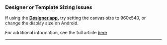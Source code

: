 ### Designer or Template Sizing Issues

If using the [**Designer app**](https://support.optisigns.com/hc/en-us/articles/4404151402899-How-to-use-OptiSigns-Template-Designer-app-to-make-your-Digital-Signs-in-minutes)**,** try setting the canvas size to 960x540, or change the display size on Android.

For additional information, see the full article [here](https://support.optisigns.com/hc/en-us/articles/40147900639891)

---
